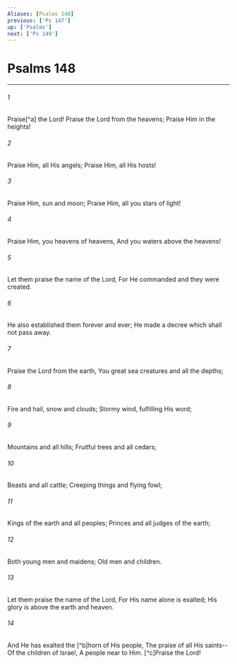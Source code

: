 ```yaml
---
Aliases: [Psalms 148]
previous: ['Ps 147']
up: ['Psalms']
next: ['Ps 149']
---
```

# Psalms 148

***


###### 1 
Praise[^a] the Lord! Praise the Lord from the heavens; Praise Him in the heights! 

###### 2 
Praise Him, all His angels; Praise Him, all His hosts! 

###### 3 
Praise Him, sun and moon; Praise Him, all you stars of light! 

###### 4 
Praise Him, you heavens of heavens, And you waters above the heavens! 

###### 5 
Let them praise the name of the Lord, For He commanded and they were created. 

###### 6 
He also established them forever and ever; He made a decree which shall not pass away. 

###### 7 
Praise the Lord from the earth, You great sea creatures and all the depths; 

###### 8 
Fire and hail, snow and clouds; Stormy wind, fulfilling His word; 

###### 9 
Mountains and all hills; Fruitful trees and all cedars; 

###### 10 
Beasts and all cattle; Creeping things and flying fowl; 

###### 11 
Kings of the earth and all peoples; Princes and all judges of the earth; 

###### 12 
Both young men and maidens; Old men and children. 

###### 13 
Let them praise the name of the Lord, For His name alone is exalted; His glory _is_ above the earth and heaven. 

###### 14 
And He has exalted the [^b]horn of His people, The praise of all His saints-- Of the children of Israel, A people near to Him. [^c]Praise the Lord!
